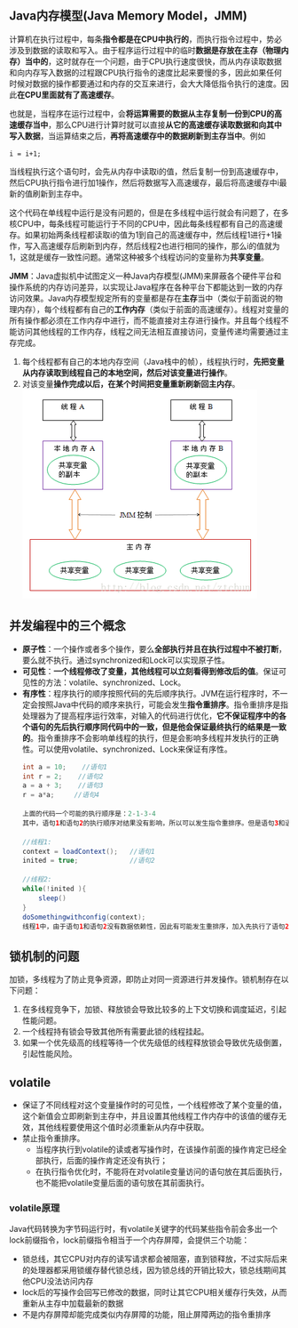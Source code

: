 ## Java内存模型(Java Memory Model，JMM)
计算机在执行过程中，每条**指令都是在CPU中执行的**，而执行指令过程中，势必涉及到数据的读取和写入。由于程序运行过程中的临时**数据是存放在主存（物理内存）当中的**，这时就存在一个问题，由于CPU执行速度很快，而从内存读取数据和向内存写入数据的过程跟CPU执行指令的速度比起来要慢的多，因此如果任何时候对数据的操作都要通过和内存的交互来进行，会大大降低指令执行的速度。因此**在CPU里面就有了高速缓存**。

也就是，当程序在运行过程中，会**将运算需要的数据从主存复制一份到CPU的高速缓存当中**，那么CPU进行计算时就可以直接**从它的高速缓存读取数据和向其中写入数据**，当运算结束之后，**再将高速缓存中的数据刷新到主存当中**。例如
```
i = i+1;
```
当线程执行这个语句时，会先从内存中读取i的值，然后复制一份到高速缓存中，然后CPU执行指令进行加1操作，然后将数据写入高速缓存，最后将高速缓存中i最新的值刷新到主存中。

这个代码在单线程中运行是没有问题的，但是在多线程中运行就会有问题了，在多核CPU中，每条线程可能运行于不同的CPU中，因此每条线程都有自己的高速缓存。如果初始两条线程都读取i的值为1到自己的高速缓存中，然后线程1进行+1操作，写入高速缓存后刷新到内存，然后线程2也进行相同的操作，那么i的值就为1，这就是缓存一致性问题。通常这种被多个线程访问的变量称为**共享变量**。

**JMM**：Java虚拟机中试图定义一种Java内存模型(JMM)来屏蔽各个硬件平台和操作系统的内存访问差异，以实现让Java程序在各种平台下都能达到一致的内存访问效果。Java内存模型规定所有的变量都是存在**主存**当中（类似于前面说的物理内存），每个线程都有自己的**工作内存**（类似于前面的高速缓存）。线程对变量的所有操作都必须在工作内存中进行，而不能直接对主存进行操作。并且每个线程不能访问其他线程的工作内存，线程之间无法相互直接访问，变量传递均需要通过主存完成。

1. 每个线程都有自己的本地内存空间（Java栈中的帧），线程执行时，**先把变量从内存读取到线程自己的本地空间，然后对该变量进行操作**。
2. 对该变量**操作完成以后，在某个时间把变量重新刷新回主内存**。
<br><img src=img/Java内存.png><br>

## 并发编程中的三个概念
* **原子性**：一个操作或者多个操作，要么**全部执行并且在执行过程中不被打断**，要么就不执行。通过synchronized和Lock可以实现原子性。
* **可见性**：**一个线程修改了变量，其他线程可以立刻看得到修改后的值**。保证可见性的方法：volatile、synchronized、Lock。
* **有序性**：程序执行的顺序按照代码的先后顺序执行。JVM在运行程序时，不一定会按照Java中代码的顺序来执行，可能会发生**指令重排序**。指令重排序是指处理器为了提高程序运行效率，对输入的代码进行优化，**它不保证程序中的各个语句的先后执行顺序同代码中的一致，但是他会保证最终执行的结果是一致的**。指令重排序不会影响单线程的执行，但是会影响多线程并发执行的正确性。可以使用volatile、synchronized、Lock来保证有序性。
    ```java
    int a = 10;    //语句1
    int r = 2;    //语句2
    a = a + 3;    //语句3
    r = a*a;     //语句4

    上面的代码一个可能的执行顺序是：2-1-3-4
    其中，语句1和语句2的执行顺序对结果没有影响，所以可以发生指令重排序。但是语句3和语句4就不可以，因为指令重排序会考虑指令之间的数据依赖性，如果一个指令A必须用到另一个执行B的结果，那么处理器会保证执行B在指令A之前运行，所以单线程情况下不会出现错误。

    //线程1:
    context = loadContext();   //语句1
    inited = true;             //语句2
 
    //线程2:
    while(!inited ){
        sleep()
    }
    doSomethingwithconfig(context);
    线程1中，由于语句1和语句2没有数据依赖性，因此有可能发生重排序，加入先执行了语句2，那么线程2中就会跳出循环取执行doSomethingwithconfig()方法。
    ```

## 锁机制的问题
加锁，多线程为了防止竞争资源，即防止对同一资源进行并发操作。锁机制存在以下问题：
1. 在多线程竞争下，加锁、释放锁会导致比较多的上下文切换和调度延迟，引起性能问题。
2. 一个线程持有锁会导致其他所有需要此锁的线程挂起。
3. 如果一个优先级高的线程等待一个优先级低的线程释放锁会导致优先级倒置，引起性能风险。

## volatile
* 保证了不同线程对这个变量操作时的可见性，一个线程修改了某个变量的值，这个新值会立即刷新到主存中，并且设置其他线程工作内存中的该值的缓存无效，其他线程要使用这个值时必须重新从内存中获取。
* 禁止指令重排序。
    * 当程序执行到volatile的读或者写操作时，在该操作前面的操作肯定已经全部执行，后面的操作肯定还没有执行；
    * 在执行指令优化时，不能将在对volatile变量访问的语句放在其后面执行，也不能把volatile变量后面的语句放在其前面执行。

### volatile原理
Java代码转换为字节码运行时，有volatile关键字的代码某些指令前会多出一个lock前缀指令，lock前缀指令相当于一个内存屏障，会提供三个功能：
* 锁总线，其它CPU对内存的读写请求都会被阻塞，直到锁释放，不过实际后来的处理器都采用锁缓存替代锁总线，因为锁总线的开销比较大，锁总线期间其他CPU没法访问内存
* lock后的写操作会回写已修改的数据，同时让其它CPU相关缓存行失效，从而重新从主存中加载最新的数据
* 不是内存屏障却能完成类似内存屏障的功能，阻止屏障两边的指令重排序